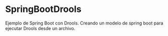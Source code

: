 # SpringBootDrools
Ejemplo de Spring Boot con Drools. Creando un modelo de spring boot para ejecutar Drools desde un archivo.


